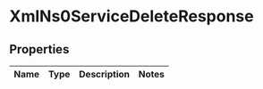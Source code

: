 
# XmlNs0ServiceDeleteResponse

## Properties
Name | Type | Description | Notes
------------ | ------------- | ------------- | -------------



